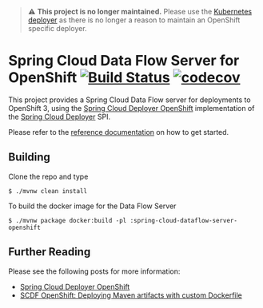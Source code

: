 > ⚠️ **This project is no longer maintained.** Please use the [Kubernetes deployer](https://dataflow.spring.io/docs/installation/kubernetes/) as there is no longer a reason to maintain an OpenShift specific deployer.

# Spring Cloud Data Flow Server for OpenShift  [![Build Status](https://travis-ci.org/donovanmuller/spring-cloud-dataflow-server-openshift.svg?branch=master)](https://travis-ci.org/donovanmuller/spring-cloud-dataflow-server-openshift) [![codecov](https://codecov.io/gh/donovanmuller/spring-cloud-dataflow-server-openshift/branch/master/graph/badge.svg)](https://codecov.io/gh/donovanmuller/spring-cloud-dataflow-server-openshift)

This project provides a Spring Cloud Data Flow server for deployments to OpenShift 3, using the 
[Spring Cloud Deployer OpenShift](https://github.com/donovanmuller/spring-cloud-deployer-openshift) 
implementation of the [Spring Cloud Deployer](https://github.com/spring-cloud/spring-cloud-deployer) SPI.

Please refer to the [reference documentation](https://donovanmuller.github.io/spring-cloud-dataflow-server-openshift/docs/1.1.0.RELEASE/reference/htmlsingle) on how to get started.

## Building

Clone the repo and type 

```console
$ ./mvnw clean install 
```

To build the docker image for the Data Flow Server

```console
$ ./mvnw package docker:build -pl :spring-cloud-dataflow-server-openshift
```

## Further Reading

Please see the following posts for more information:

* [Spring Cloud Deployer OpenShift](http://blog.switchbit.io/spring-cloud-deployer-openshift)
* [SCDF OpenShift: Deploying Maven artifacts with custom Dockerfile](http://blog.switchbit.io/scdf-openshift-deploying-maven-artifacts-with-custom-dockerfile)
